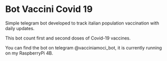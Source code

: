 # Bot Vaccini Covid 19
Simple  telegram bot developed to track italian population vaccination with daily updates.

This bot count first and second doses of Covid-19 vaccines.

You can find the bot on telegram @vacciniamoci_bot, it is currently running on my RaspberryPi 4B.